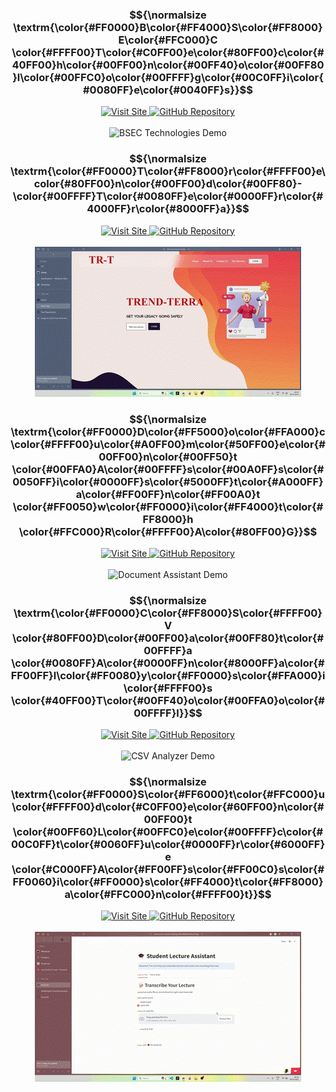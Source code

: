 <div align="center">
  <!-- BSEC Technologies with smooth rainbow gradient -->
<div align="center">
  <h3>$${\normalsize \textrm{\color{#FF0000}B\color{#FF4000}S\color{#FF8000}E\color{#FFC000}C \color{#FFFF00}T\color{#C0FF00}e\color{#80FF00}c\color{#40FF00}h\color{#00FF00}n\color{#00FF40}o\color{#00FF80}l\color{#00FFC0}o\color{#00FFFF}g\color{#00C0FF}i\color{#0080FF}e\color{#0040FF}s}}$$</h3>
  <a href="https://bsec-technologies.vercel.app/platforms">
    <img src="https://img.shields.io/badge/Visit_Site-BSEC_Technologies-4DB6AC?style=for-the-badge" alt="Visit Site">
  </a>
  <a href="https://github.com/aarushsaboo/bsec-technologies">
    <img src="https://img.shields.io/badge/GitHub-Repository-FF4081?style=for-the-badge&logo=github" alt="GitHub Repository">
  </a>
  <br><br>
  <img src="https://raw.githubusercontent.com/aarushsaboo/aarushsaboo/main/assets/GIFBSEC.gif" alt="BSEC Technologies Demo" >
</div>
  
  <!-- Trend-Terra -->
  <div align="center">
    <h3>$${\normalsize \textrm{\color{#FF0000}T\color{#FF8000}r\color{#FFFF00}e\color{#80FF00}n\color{#00FF00}d\color{#00FF80}-\color{#00FFFF}T\color{#0080FF}e\color{#0000FF}r\color{#4000FF}r\color{#8000FF}a}}$$</h3>
    <a href="https://third-eye-dun.vercel.app/">
      <img src="https://img.shields.io/badge/Visit_Site-Trend_Terra-4DB6AC?style=for-the-badge" alt="Visit Site">
    </a>
    <a href="https://github.com/harshitaphadtare/ThirdEye">
      <img src="https://img.shields.io/badge/GitHub-Repository-FF4081?style=for-the-badge&logo=github" alt="GitHub Repository">
    </a>
    <br><br>
    <img src="https://raw.githubusercontent.com/aarushsaboo/aarushsaboo/main/assets/GIFTHIRDEYE.gif" alt="Trend-Terra Demo" >
  </div>
  
<!-- Document Assistant RAG with smooth rainbow gradient -->
<div align="center">
  <h3>$${\normalsize \textrm{\color{#FF0000}D\color{#FF5000}o\color{#FFA000}c\color{#FFFF00}u\color{#A0FF00}m\color{#50FF00}e\color{#00FF00}n\color{#00FF50}t \color{#00FFA0}A\color{#00FFFF}s\color{#00A0FF}s\color{#0050FF}i\color{#0000FF}s\color{#5000FF}t\color{#A000FF}a\color{#FF00FF}n\color{#FF00A0}t \color{#FF0050}w\color{#FF0000}i\color{#FF4000}t\color{#FF8000}h \color{#FFC000}R\color{#FFFF00}A\color{#80FF00}G}}$$</h3>
  <a href="https://aarushsaboo-document-assistant-rag-srcmain-3bgukd.streamlit.app/">
    <img src="https://img.shields.io/badge/Visit_Site-Document_Assistant-4DB6AC?style=for-the-badge" alt="Visit Site">
  </a>
  <a href="https://github.com/aarushsaboo/document-assistant-RAG">
    <img src="https://img.shields.io/badge/GitHub-Repository-FF4081?style=for-the-badge&logo=github" alt="GitHub Repository">
  </a>
  <br><br>
  <img src="https://raw.githubusercontent.com/aarushsaboo/aarushsaboo/main/assets/GIFRAG.gif" alt="Document Assistant Demo" >
</div>
  
  <!-- CSV Data Analysis Tool -->
  <div align="center">
    <h3>$${\normalsize \textrm{\color{#FF0000}C\color{#FF8000}S\color{#FFFF00}V \color{#80FF00}D\color{#00FF00}a\color{#00FF80}t\color{#00FFFF}a \color{#0080FF}A\color{#0000FF}n\color{#8000FF}a\color{#FF00FF}l\color{#FF0080}y\color{#FF0000}s\color{#FFA000}i\color{#FFFF00}s \color{#40FF00}T\color{#00FF40}o\color{#00FFA0}o\color{#00FFFF}l}}$$</h3>
    <a href="https://aarush-csv-data-analysis.streamlit.app/">
      <img src="https://img.shields.io/badge/Visit_Site-CSV_Analyzer-4DB6AC?style=for-the-badge" alt="Visit Site">
    </a>
    <a href="https://github.com/aarushsaboo/csv-insight-proto">
      <img src="https://img.shields.io/badge/GitHub-Repository-FF4081?style=for-the-badge&logo=github" alt="GitHub Repository">
    </a>
    <br><br>
    <img src="https://raw.githubusercontent.com/aarushsaboo/aarushsaboo/main/assets/GIFCSVDATANALYSIS.gif" alt="CSV Analyzer Demo" >
  </div>
  
  <!-- Student Lecture Assistant -->
  <div align="center">
    <h3>$${\normalsize \textrm{\color{#FF0000}S\color{#FF6000}t\color{#FFC000}u\color{#FFFF00}d\color{#C0FF00}e\color{#60FF00}n\color{#00FF00}t \color{#00FF60}L\color{#00FFC0}e\color{#00FFFF}c\color{#00C0FF}t\color{#0060FF}u\color{#0000FF}r\color{#6000FF}e \color{#C000FF}A\color{#FF00FF}s\color{#FF00C0}s\color{#FF0060}i\color{#FF0000}s\color{#FF4000}t\color{#FF8000}a\color{#FFC000}n\color{#FFFF00}t}}$$</h3>
    <a href="https://st-text-audio-converter-fbj2ievpxwf6cr968dahbf.streamlit.app/">
      <img src="https://img.shields.io/badge/Visit_Site-Lecture_Assistant-4DB6AC?style=for-the-badge" alt="Visit Site">
    </a>
    <a href="https://github.com/aarushsaboo/audiofier">
      <img src="https://img.shields.io/badge/GitHub-Repository-FF4081?style=for-the-badge&logo=github" alt="GitHub Repository">
    </a>
    <br><br>
    <img src="https://raw.githubusercontent.com/aarushsaboo/aarushsaboo/main/assets/GIFSTUDENTLECTUREASST.gif" alt="Student Lecture Assistant" >
  </div>
</div>